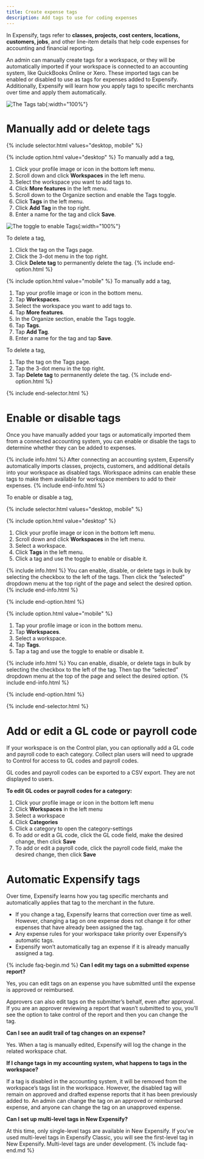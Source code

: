 ```yaml
---
title: Create expense tags
description: Add tags to use for coding expenses
---
```

<div id="new-expensify" markdown="1">

In Expensify, tags refer to **classes, projects, cost centers, locations, customers, jobs**, and other line-item details that help code expenses for accounting and financial reporting.

An admin can manually create tags for a workspace, or they will be automatically imported if your workspace is connected to an accounting system, like QuickBooks Online or Xero. These imported tags can be enabled or disabled to use as tags for expenses added to Expensify. Additionally, Expensify will learn how you apply tags to specific merchants over time and apply them automatically.

![The Tags tab]({{site.url}}/assets/images/ExpensifyHelp_R4_Tags_2.png){:width="100%"}

# Manually add or delete tags

{% include selector.html values="desktop, mobile" %}

{% include option.html value="desktop" %}
To manually add a tag,

1. Click your profile image or icon in the bottom left menu.
2. Scroll down and click **Workspaces** in the left menu. 
3. Select the workspace you want to add tags to. 
4. Click **More features** in the left menu.
5. Scroll down to the Organize section and enable the Tags toggle.
6. Click **Tags** in the left menu.
7. Click **Add Tag** in the top right. 
8. Enter a name for the tag and click **Save**.

![The toggle to enable Tags]({{site.url}}/assets/images/ExpensifyHelp_R4_Tags_1.png){:width="100%"}

To delete a tag, 

1. Click the tag on the Tags page. 
2. Click the 3-dot menu in the top right. 
3. Click **Delete tag** to permanently delete the tag. 
{% include end-option.html %}

{% include option.html value="mobile" %}
To manually add a tag,

1. Tap your profile image or icon in the bottom menu.
2. Tap **Workspaces**. 
3. Select the workspace you want to add tags to.
4. Tap **More features**.
5. In the Organize section, enable the Tags toggle. 
6. Tap **Tags**.
7. Tap **Add Tag**. 
8. Enter a name for the tag and tap **Save**. 

To delete a tag, 
1. Tap the tag on the Tags page. 
2. Tap the 3-dot menu in the top right. 
3. Tap **Delete tag** to permanently delete the tag.
{% include end-option.html %}

{% include end-selector.html %}
 
# Enable or disable tags

Once you have manually added your tags or automatically imported them from a connected accounting system, you can enable or disable the tags to determine whether they can be added to expenses. 

{% include info.html %}
After connecting an accounting system, Expensify automatically imports classes, projects, customers, and additional details into your workspace as disabled tags. Workspace admins can enable these tags to make them available for workspace members to add to their expenses.
{% include end-info.html %}

To enable or disable a tag, 

{% include selector.html values="desktop, mobile" %}

{% include option.html value="desktop" %}
1. Click your profile image or icon in the bottom left menu.
2. Scroll down and click **Workspaces** in the left menu. 
3. Select a workspace. 
4. Click **Tags** in the left menu.
5. Click a tag and use the toggle to enable or disable it.

{% include info.html %}
You can enable, disable, or delete tags in bulk by selecting the checkbox to the left of the tags. Then click the “selected” dropdown menu at the top right of the page and select the desired option.
{% include end-info.html %}

{% include end-option.html %}

{% include option.html value="mobile" %}
1. Tap your profile image or icon in the bottom menu.
2. Tap **Workspaces**. 
3. Select a workspace. 
4. Tap **Tags**.
5. Tap a tag and use the toggle to enable or disable it. 

{% include info.html %}
You can enable, disable, or delete tags in bulk by selecting the checkbox to the left of the tag. Then tap the “selected” dropdown menu at the top of the page and select the desired option.
{% include end-info.html %}

{% include end-option.html %}

{% include end-selector.html %} 

# Add or edit a GL code or payroll code

If your workspace is on the Control plan, you can optionally add a GL code and payroll code to each category. Collect plan users will need to upgrade to Control for access to GL codes and payroll codes.

GL codes and payroll codes can be exported to a CSV export. They are not displayed to users.

**To edit GL codes or payroll codes for a category:**

1. Click your profile image or icon in the bottom left menu
2. Click **Workspaces** in the left menu
3. Select a workspace
4. Click **Categories**
5. Click a category to open the category-settings
6. To add or edit a GL code, click the GL code field, make the desired change, then click **Save**
7. To add or edit a payroll code, click the payroll code field, make the desired change, then click **Save**

# Automatic Expensify tags

Over time, Expensify learns how you tag specific merchants and automatically applies that tag to the merchant in the future. 
- If you change a tag, Expensify learns that correction over time as well. However, changing a tag on one expense does not change it for other expenses that have already been assigned the tag.
- Any expense rules for your workspace take priority over Expensify’s automatic tags. 
- Expensify won’t automatically tag an expense if it is already manually assigned a tag. 

{% include faq-begin.md %}
**Can I edit my tags on a submitted expense report?**

Yes, you can edit tags on an expense you have submitted until the expense is approved or reimbursed. 

Approvers can also edit tags on the submitter’s behalf, even after approval. If you are an approver reviewing a report that wasn’t submitted to you, you’ll see the option to take control of the report and then you can change the tag. 

**Can I see an audit trail of tag changes on an expense?** 

Yes. When a tag is manually edited, Expensify will log the change in the related workspace chat. 

**If I change tags in my accounting system, what happens to tags in the workspace?**

If a tag is disabled in the accounting system, it will be removed from the workspace’s tags list in the workspace. However, the disabled tag will remain on approved and drafted expense reports that it has been previously added to. An admin can change the tag on an approved or reimbursed expense, and anyone can change the tag on an unapproved expense.

**Can I set up multi-level tags in New Expensify?**

At this time, only single-level tags are available in New Expensify. If you’ve used multi-level tags in Expensify Classic, you will see the first-level tag in New Expensify. Multi-level tags are under development.
{% include faq-end.md %}

</div>
